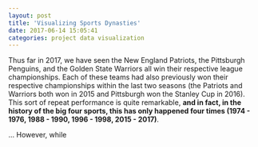 ```yaml
---
layout: post
title: 'Visualizing Sports Dynasties'
date: 2017-06-14 15:05:41
categories: project data visualization
---
```


Thus far in 2017, we have seen the New England Patriots, the Pittsburgh Penguins, and the Golden State Warriors all win their respective league championships. Each of these teams had also previously won their respective championships within the last two seasons (the Patriots and Warriors both won in 2015 and Pittsburgh won the Stanley Cup in 2016). This sort of repeat performance is quite remarkable, **and in fact, in the history of the big four sports, this has only happened four times (1974 - 1976, 1988 - 1990, 1996 - 1998, 2015 - 2017)**.

... However, while 

<script src="/assets/js/lib/topojson.v1.min.js"></script>
<link rel="stylesheet" href="/projects/sports-dynasties/css/style.css">

<div class='sd-svg-container' style='width: 650px; margin: auto;'></div>

<script type="text/javascript" src='/projects/sports-dynasties/js/data.js'></script>
<script type="text/javascript" src='/projects/sports-dynasties/js/map.js'></script>
<script type="text/javascript" src='/projects/sports-dynasties/js/main.js'></script>
